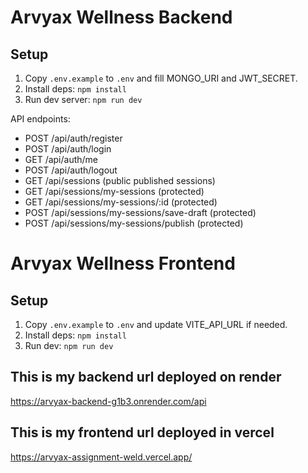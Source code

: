 # Arvyax Wellness Backend
## Setup
1. Copy `.env.example` to `.env` and fill MONGO_URI and JWT_SECRET.
2. Install deps: `npm install`
3. Run dev server: `npm run dev`

API endpoints:
- POST /api/auth/register
- POST /api/auth/login
- GET  /api/auth/me
- POST /api/auth/logout
- GET  /api/sessions           (public published sessions)
- GET  /api/sessions/my-sessions      (protected)
- GET  /api/sessions/my-sessions/:id  (protected)
- POST /api/sessions/my-sessions/save-draft  (protected)
- POST /api/sessions/my-sessions/publish     (protected)


# Arvyax Wellness Frontend

## Setup
1. Copy `.env.example` to `.env` and update VITE_API_URL if needed.
2. Install deps: `npm install`
3. Run dev: `npm run dev`
   
## This is my backend url deployed on render
https://arvyax-backend-g1b3.onrender.com/api

## This is my frontend url deployed in vercel
https://arvyax-assignment-weld.vercel.app/
